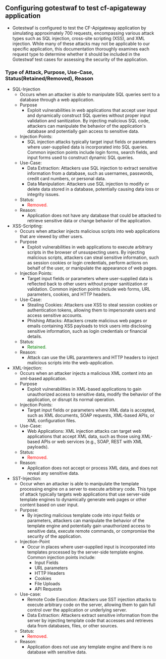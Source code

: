 ## Configuring gotestwaf to test cf-apigateway application
- Gotestwaf is configured to test the CF-Apigateway application by simulating approximately 700 requests, encompassing various attack types such as SQL injection, cross-site scripting (XSS), and XML injection. While many of these attacks may not be applicable to our specific application, this documentation thoroughly examines each request type to determine whether it should be included in the Gotestwaf test cases for assessing the security of the application.

### Type of Attack, Purpose, Use-Case, Status(Retained/Removed),  Reason 
- SQL-Injection
    - Occurs when an attacker is able to manipulate SQL queries sent to a database through a web application.
    - Purpose
        - Exploit vulnerabilities in web applications that accept user input and dynamically construct SQL queries without proper input validation and sanitization. By injecting malicious SQL code, attackers can manipulate the behavior of the application's database and potentially gain access to sensitive data.
    - Injection Points: 
        - SQL injection attacks typically target input fields or parameters where user-supplied data is incorporated into SQL queries. Common injection points include login forms, search fields, and input forms used to construct dynamic SQL queries.
    - Use-Case:
        - Data Extraction: Attackers use SQL injection to extract sensitive information from a database, such as usernames, passwords, credit card numbers, or personal data.
        - Data Manipulation: Attackers use SQL injection to modify or delete data stored in a database, potentially causing data loss or integrity issues.
    - Status:
        - <span style="color:red;">Removed.</span>
    - Reason:
        - Application does not have any database that could be attacked to retrieve sensitive data or change behavior of the application. 
- XSS-Scripting:
    - Occurs when attacker injects malicious scripts into web applications that are viewed by other users.
    - Purpose
        - Exploit vulnerabilities in web applications to execute arbitrary scripts in the browser of unsuspecting users. By injecting malicious scripts, attackers can steal sensitive information, such as session cookies or login credentials, perform actions on behalf of the user, or manipulate the appearance of web pages.
    - Injection Points:
        - Target input fields or parameters where user-supplied data is reflected back to other users without proper sanitization or validation. Common injection points include web forms, URL parameters, cookies, and HTTP headers.
    - Use-Case:
        - Stealing Cookies: Attackers use XSS to steal session cookies or authentication tokens, allowing them to impersonate users and access sensitive accounts.
        - Phishing Attacks: Attackers create malicious web pages or emails containing XSS payloads to trick users into disclosing sensitive information, such as login credentials or financial details.
    - Status:
        - <span style="color:green;">Retained.</span>
    - Reason:
        - Attack can use the URL paramterers and HTTP headers to inject malicious scripts into the web-application.
- XML-Injection:
    - Occurs when an attacker injects a malicious XML content into an xml-based application.
    - Purpose
        - Exploit vulnerabilities in XML-based applications to gain unauthorized access to sensitive data, modify the behavior of the application, or disrupt its normal operation.
    - Injection Points:
        - Target input fields or parameters where XML data is accepted, such as XML documents, SOAP requests, XML-based APIs, or XML configuration files.
    - Use-Case:
        - Web Applications: XML injection attacks can target web applications that accept XML data, such as those using XML-based APIs or web services (e.g., SOAP, REST with XML payloads).
    - Status:
        - <span style="color:red;">Removed.</span>
    - Reason:
        - Application does not accept or process XML data, and does not reveal any sensitive data.
- SST-Injection:
    -  Occur when an attacker is able to manipulate the template processing engine on a server to execute arbitrary code. This type of attack typically targets web applications that use server-side template engines to dynamically generate web pages or other content based on user input.
    - Purpose:
        - By injecting malicious template code into input fields or parameters, attackers can manipulate the behavior of the template engine and potentially gain unauthorized access to sensitive data, execute remote commands, or compromise the security of the application.
    - Injection-Point
        - Occur in places where user-supplied input is incorporated into templates processed by the server-side template engine. Common injection points include: 
            - Input Fields
            - URL parameters
            - HTTP Headers
            - Cookies
            - File Uploads
            - API Requests
    - Use-case: 
        - Remote Code Execution: Attackers use SST injection attacks to execute arbitrary code on the server, allowing them to gain full control over the application or underlying server.
        - Data Extraction: Attackers extract sensitive information from the server by injecting template code that accesses and retrieves data from databases, files, or other sources.
    - Status:
        - <span style="color:red;">Removed.</span>
    - Reason:   
        - Application does not use any template engine and there is no database with sensitive data.